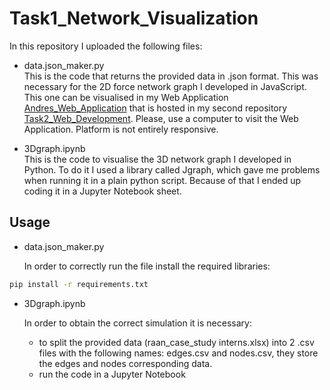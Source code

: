 # Task1_Network_Visualization

In this repository I uploaded the following files:
- data.json_maker.py <br />
This is the code that returns the provided data in .json format. This was necessary for the 2D force network graph I developed in JavaScript. This one can be visualised in my Web Application [Andres_Web_Application](https://andresagdt515.github.io/Task2_Web_Development/) that is hosted in my second repository [Task2_Web_Development](https://github.com/andresagdt515/Task2_Web_Development). Please, use a computer to visit the Web Application. Platform is not entirely responsive.

- 3Dgraph.ipynb <br />
This is the code to visualise the 3D network graph I developed in Python. To do it I used a library called Jgraph, which gave me problems when running it in a plain python script. Because of that I ended up coding it in a Jupyter Notebook sheet.


## Usage

- data.json_maker.py <br />

    In order to correctly run the file install the required libraries:
    
```bash
pip install -r requirements.txt
```
- 3Dgraph.ipynb <br />

    In order to obtain the correct simulation it is necessary:
    - to split the provided data (raan_case_study interns.xlsx) into 2 .csv files with the following names: edges.csv and nodes.csv, they store the edges and nodes corresponding data.
    - run the code in a Jupyter Notebook
